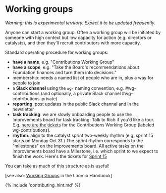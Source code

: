 # Working groups

*Warning: this is experimental territory. Expect it to be updated frequently.*

Anyone can start a working group. Often a working group will be initiated by someone with high context but low capacity for action (e.g. directors or catalysts), and then they'll recruit contributors with more capacity.

Standard operating procedure for working groups:

* **have a name**, e.g. "Contributions Working Group"
* **have a scope**, e.g. "Take the Board's recommendations about Foundation finances and turn them into decisions."
* membership: needs a named list of people who are in, plus a way for people to join
* a **Slack channel** using the `wg-` naming convention, e.g. #wg-contributions (and optionally, a private Slack channel #wg-contributions-private)
* **reporting**: post updates in the public Slack channel and in the newsletter
* **task tracking**: we are slowly onboarding people to use the Improvements board for task tracking. Talk to Rich if you'd like a tour. E.g. [here are the tickets](https://waffle.io/enspiral/improvements?label=WG-Contributions) for the Contributions Working Group (labeled wg-contributions).
* **rhythm**: align to the catalyst sprint two-weekly rhythm (e.g, sprint 15 starts on Monday Oct 31.) The sprint rhythm corresponds to the "milestones" on the Improvements board. All active tasks on the Improvements board have a Milestone, i.e. which sprint to we expect to finish the work. Here's the tickets for [Sprint 15](https://waffle.io/enspiral/improvements?milestone=sprint-15) 

You can take as much of this structure as is useful!

[see also: [Working Groups](https://loomio.coop/working_groups.html) in the Loomio Handbook]

{% include 'contributing_hint.md' %}
